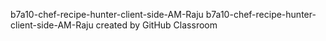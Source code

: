 b7a10-chef-recipe-hunter-client-side-AM-Raju
b7a10-chef-recipe-hunter-client-side-AM-Raju created by GitHub Classroom
